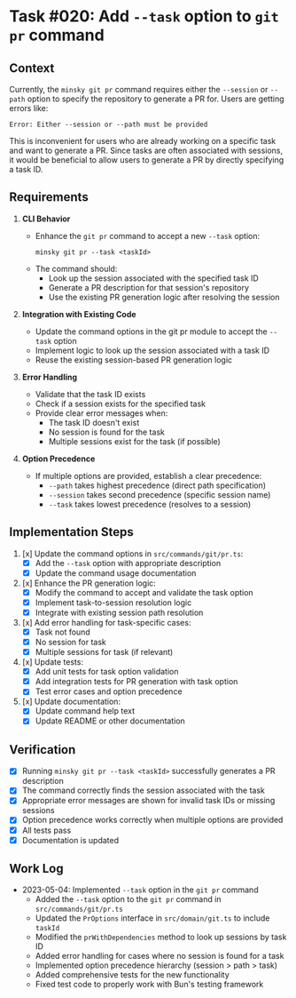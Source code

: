 # Task #020: Add `--task` option to `git pr` command

## Context

Currently, the `minsky git pr` command requires either the `--session` or `--path` option to specify the repository to generate a PR for. Users are getting errors like:

```
Error: Either --session or --path must be provided
```

This is inconvenient for users who are already working on a specific task and want to generate a PR. Since tasks are often associated with sessions, it would be beneficial to allow users to generate a PR by directly specifying a task ID.

## Requirements

1. **CLI Behavior**
   - Enhance the `git pr` command to accept a new `--task` option:
     ```
     minsky git pr --task <taskId>
     ```
   - The command should:
     - Look up the session associated with the specified task ID
     - Generate a PR description for that session's repository
     - Use the existing PR generation logic after resolving the session

2. **Integration with Existing Code**
   - Update the command options in the git pr module to accept the `--task` option
   - Implement logic to look up the session associated with a task ID
   - Reuse the existing session-based PR generation logic

3. **Error Handling**
   - Validate that the task ID exists
   - Check if a session exists for the specified task
   - Provide clear error messages when:
     - The task ID doesn't exist
     - No session is found for the task
     - Multiple sessions exist for the task (if possible)

4. **Option Precedence**
   - If multiple options are provided, establish a clear precedence:
     - `--path` takes highest precedence (direct path specification)
     - `--session` takes second precedence (specific session name)
     - `--task` takes lowest precedence (resolves to a session)

## Implementation Steps

1. [x] Update the command options in `src/commands/git/pr.ts`:
   - [x] Add the `--task` option with appropriate description
   - [x] Update the command usage documentation

2. [x] Enhance the PR generation logic:
   - [x] Modify the command to accept and validate the task option
   - [x] Implement task-to-session resolution logic
   - [x] Integrate with existing session path resolution

3. [x] Add error handling for task-specific cases:
   - [x] Task not found
   - [x] No session for task
   - [x] Multiple sessions for task (if relevant)

4. [x] Update tests:
   - [x] Add unit tests for task option validation
   - [x] Add integration tests for PR generation with task option
   - [x] Test error cases and option precedence

5. [x] Update documentation:
   - [x] Update command help text
   - [x] Update README or other documentation

## Verification

- [x] Running `minsky git pr --task <taskId>` successfully generates a PR description
- [x] The command correctly finds the session associated with the task
- [x] Appropriate error messages are shown for invalid task IDs or missing sessions
- [x] Option precedence works correctly when multiple options are provided
- [x] All tests pass
- [x] Documentation is updated 

## Work Log

- 2023-05-04: Implemented `--task` option in the `git pr` command
  - Added the `--task` option to the `git pr` command in `src/commands/git/pr.ts`
  - Updated the `PrOptions` interface in `src/domain/git.ts` to include `taskId`
  - Modified the `prWithDependencies` method to look up sessions by task ID
  - Added error handling for cases where no session is found for a task
  - Implemented option precedence hierarchy (session > path > task)
  - Added comprehensive tests for the new functionality
  - Fixed test code to properly work with Bun's testing framework 
